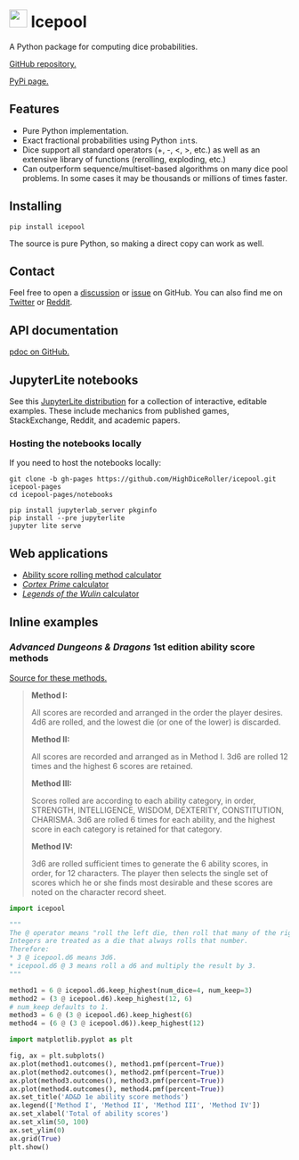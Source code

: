 # <img width="32" height="32" src="https://highdiceroller.github.io/icepool/favicon.png" /> Icepool

A Python package for computing dice probabilities.

[GitHub repository.](https://github.com/HighDiceRoller/icepool)

[PyPi page.](https://pypi.org/project/icepool/)

## Features

* Pure Python implementation.
* Exact fractional probabilities using Python `int`s.
* Dice support all standard operators (+, -, <, >, etc.) as well as an extensive library of functions (rerolling, exploding, etc.)
* Can outperform sequence/multiset-based algorithms on many dice pool problems.
    In some cases it may be thousands or millions of times faster.

## Installing

```
pip install icepool
```

The source is pure Python, so making a direct copy can work as well.

## Contact

Feel free to open a [discussion](https://github.com/HighDiceRoller/icepool/discussions) or [issue](https://github.com/HighDiceRoller/icepool/issues) on GitHub. You can also find me on [Twitter](https://twitter.com/highdiceroller) or [Reddit](https://www.reddit.com/user/HighDiceRoller).

## API documentation

[pdoc on GitHub.](https://highdiceroller.github.io/icepool/apidoc/icepool.html)

## JupyterLite notebooks

See this [JupyterLite distribution](https://highdiceroller.github.io/icepool/notebooks/lab/index.html) for a collection of interactive, editable examples. These include mechanics from published games, StackExchange, Reddit, and academic papers.

### Hosting the notebooks locally

If you need to host the notebooks locally:


```
git clone -b gh-pages https://github.com/HighDiceRoller/icepool.git icepool-pages
cd icepool-pages/notebooks

pip install jupyterlab_server pkginfo
pip install --pre jupyterlite
jupyter lite serve
```

## Web applications

* [Ability score rolling method calculator](https://highdiceroller.github.io/icepool/apps/ability_scores.html)
* [*Cortex Prime* calculator](https://highdiceroller.github.io/icepool/apps/cortex_prime.html)
* [*Legends of the Wulin* calculator](https://highdiceroller.github.io/icepool/apps/legends_of_the_wulin.html)

## Inline examples

### *Advanced Dungeons & Dragons* 1st edition ability score methods

[Source for these methods.](https://www.reddit.com/r/dndnext/comments/6gv1qn/gary_gygaxs_ability_score_creation_methods_from)

> **Method I:**
>
> All scores are recorded and arranged in the order the player desires. 4d6 are rolled, and the lowest die (or one of the lower) is discarded.
>
> **Method II:**
>
> All scores are recorded and arranged as in Method I. 3d6 are rolled 12 times and the highest 6 scores are retained.
>
> **Method III:**
>
> Scores rolled are according to each ability category, in order, STRENGTH, INTELLIGENCE, WISDOM, DEXTERITY, CONSTITUTION, CHARISMA. 3d6 are rolled 6 times for each ability, and the highest score in each category is retained for that category.
>
> **Method IV:**
>
> 3d6 are rolled sufficient times to generate the 6 ability scores, in order, for 12 characters. The player then selects the single set of scores which he or she finds most desirable and these scores are noted on the character record sheet.

```python
import icepool

"""
The @ operator means "roll the left die, then roll that many of the right die and sum".
Integers are treated as a die that always rolls that number.
Therefore:
* 3 @ icepool.d6 means 3d6.
* icepool.d6 @ 3 means roll a d6 and multiply the result by 3.
"""

method1 = 6 @ icepool.d6.keep_highest(num_dice=4, num_keep=3)
method2 = (3 @ icepool.d6).keep_highest(12, 6)
# num_keep defaults to 1.
method3 = 6 @ (3 @ icepool.d6).keep_highest(6)
method4 = (6 @ (3 @ icepool.d6)).keep_highest(12)

import matplotlib.pyplot as plt

fig, ax = plt.subplots()
ax.plot(method1.outcomes(), method1.pmf(percent=True))
ax.plot(method2.outcomes(), method2.pmf(percent=True))
ax.plot(method3.outcomes(), method3.pmf(percent=True))
ax.plot(method4.outcomes(), method4.pmf(percent=True))
ax.set_title('AD&D 1e ability score methods')
ax.legend(['Method I', 'Method II', 'Method III', 'Method IV'])
ax.set_xlabel('Total of ability scores')
ax.set_xlim(50, 100)
ax.set_ylim(0)
ax.grid(True)
plt.show()
```
